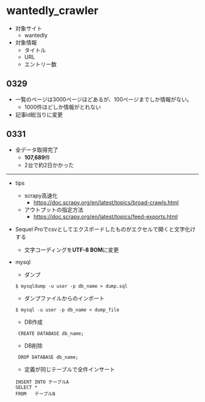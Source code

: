 # wantedly_crawler
- 対象サイト
    - wantedly
- 対象情報
    - タイトル    
    - URL
    - エントリー数
    
## 0329
- 一覧のページは3000ページほどあるが、100ページまでしか情報がない。
    - 1000件ほどしか情報がとれない
- 記事id総当りに変更    

## 0331
- 全データ取得完了
    - **107,689**件
    - 2台で約2日かかった
*****
    
- tips    
    - scrapy高速化
      - https://doc.scrapy.org/en/latest/topics/broad-crawls.html
    - アウトプットの指定方法
      - https://doc.scrapy.org/en/latest/topics/feed-exports.html
- Sequel Proでcsvとしてエクスポードしたものがエクセルで開くと文字化けする
    - 文字コーディングを**UTF-8 BOM**に変更
          
- mysql          
   - ダンプ
    ```aidl
    $ mysqldump -u user -p db_name > dump.sql
    ```
   - ダンプファイルからのインポート
   ```
   $ mysql -u user -p db_name < dump_file
   ```
   - DB作成
   ```aidl
    CREATE DATABASE db_name;
    ```
   - DB削除 
   ```aidl
    DROP DATABASE db_name;
    ```
    
    - 定義が同じテーブルで全件インサート
    ```aidl
    INSERT INTO テーブルA
    SELECT * 
    FROM   テーブルB
    ```

